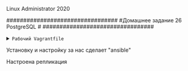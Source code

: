 Linux Administrator 2020

#################################
#Домашнее задание 26 PostgreSQL #
#################################
         

<details>
<summary><code>Рабочий Vagrantfile</code></summary>

```
# -*- mode: ruby -*-
# vi: set ft=ruby :
home = ENV['HOME']
ENV["LC_ALL"] = "en_US.UTF-8"

Vagrant.configure(2) do |config|
 config.vm.define "master" do |subconfig|
 subconfig.vm.box = "centos/7"
 subconfig.vm.hostname="master"
 subconfig.vm.network :private_network, ip: "192.168.11.150"
 subconfig.vm.provider "virtualbox" do |vb|
 vb.memory = "256"
 vb.cpus = "1"
 end
 end


 config.vm.define "slave" do |subconfig|
 subconfig.vm.box = "centos/7"
 subconfig.vm.hostname="slave"
 subconfig.vm.network :private_network, ip: "192.168.11.152"
 subconfig.vm.provider "virtualbox" do |vb|
 vb.memory = "256"
 vb.cpus = "1"
 end
 end


 config.vm.define "barman" do |subconfig|
 subconfig.vm.box = "centos/7"
 subconfig.vm.hostname="barman"
 subconfig.vm.network :private_network, ip: "192.168.11.151"
 subconfig.vm.provider "virtualbox" do |vb|
 vb.memory = "256"
 vb.cpus = "1"
 end
 end
 config.vm.provision "ansible" do |ansible|
# ansible.compatibility_mode = "2.0"
 ansible.playbook = "provisioning/postgresql.yml"
 ansible.become = "true"
# ansible.tags="test"

     end
end
            

```
</details>

Установку и настройку за нас сделает "ansible"

Настроена репликация

